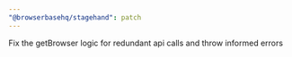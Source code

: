 ```yaml
---
"@browserbasehq/stagehand": patch
---
```


Fix the getBrowser logic for redundant api calls and throw informed errors
